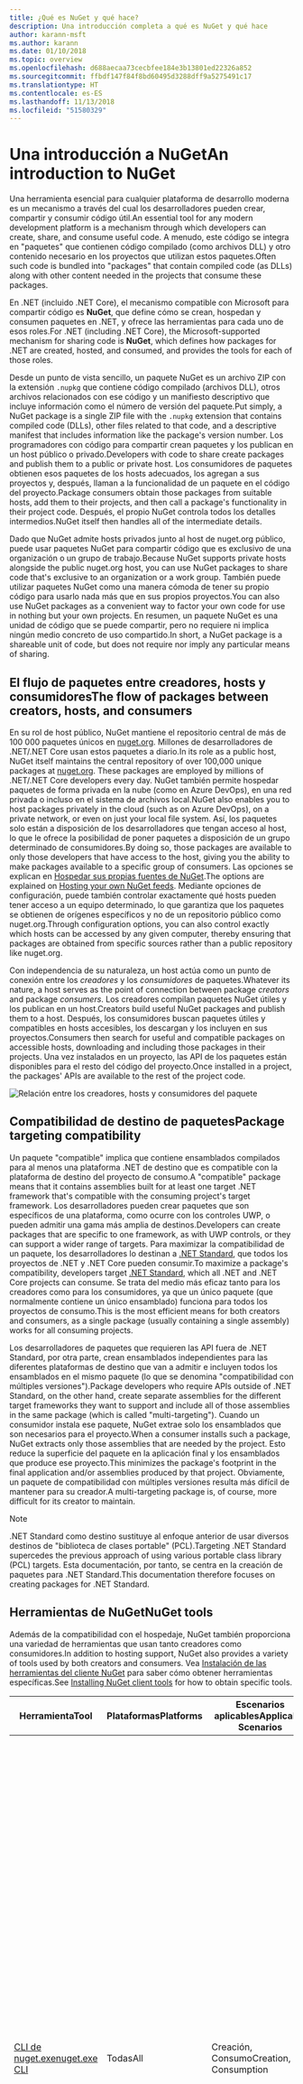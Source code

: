 ```yaml
---
title: ¿Qué es NuGet y qué hace?
description: Una introducción completa a qué es NuGet y qué hace
author: karann-msft
ms.author: karann
ms.date: 01/10/2018
ms.topic: overview
ms.openlocfilehash: d688aecaa73cecbfee184e3b13801ed22326a852
ms.sourcegitcommit: ffbdf147f84f8bd60495d3288dff9a5275491c17
ms.translationtype: HT
ms.contentlocale: es-ES
ms.lasthandoff: 11/13/2018
ms.locfileid: "51580329"
---
```

# <a name="an-introduction-to-nuget"></a><span data-ttu-id="06e43-103">Una introducción a NuGet</span><span class="sxs-lookup"><span data-stu-id="06e43-103">An introduction to NuGet</span></span>

<span data-ttu-id="06e43-104">Una herramienta esencial para cualquier plataforma de desarrollo moderna es un mecanismo a través del cual los desarrolladores pueden crear, compartir y consumir código útil.</span><span class="sxs-lookup"><span data-stu-id="06e43-104">An essential tool for any modern development platform is a mechanism through which developers can create, share, and consume useful code.</span></span> <span data-ttu-id="06e43-105">A menudo, este código se integra en "paquetes" que contienen código compilado (como archivos DLL) y otro contenido necesario en los proyectos que utilizan estos paquetes.</span><span class="sxs-lookup"><span data-stu-id="06e43-105">Often such code is bundled into "packages" that contain compiled code (as DLLs) along with other content needed in the projects that consume these packages.</span></span>

<span data-ttu-id="06e43-106">En .NET (incluido .NET Core), el mecanismo compatible con Microsoft para compartir código es **NuGet**, que define cómo se crean, hospedan y consumen paquetes en .NET, y ofrece las herramientas para cada uno de esos roles.</span><span class="sxs-lookup"><span data-stu-id="06e43-106">For .NET (including .NET Core), the Microsoft-supported mechanism for sharing code is **NuGet**, which defines how packages for .NET are created, hosted, and consumed, and provides the tools for each of those roles.</span></span>

<span data-ttu-id="06e43-107">Desde un punto de vista sencillo, un paquete NuGet es un archivo ZIP con la extensión `.nupkg` que contiene código compilado (archivos DLL), otros archivos relacionados con ese código y un manifiesto descriptivo que incluye información como el número de versión del paquete.</span><span class="sxs-lookup"><span data-stu-id="06e43-107">Put simply, a NuGet package is a single ZIP file with the `.nupkg` extension that contains compiled code (DLLs), other files related to that code, and a descriptive manifest that includes information like the package's version number.</span></span> <span data-ttu-id="06e43-108">Los programadores con código para compartir crean paquetes y los publican en un host público o privado.</span><span class="sxs-lookup"><span data-stu-id="06e43-108">Developers with code to share create packages and publish them to a public or private host.</span></span> <span data-ttu-id="06e43-109">Los consumidores de paquetes obtienen esos paquetes de los hosts adecuados, los agregan a sus proyectos y, después, llaman a la funcionalidad de un paquete en el código del proyecto.</span><span class="sxs-lookup"><span data-stu-id="06e43-109">Package consumers obtain those packages from suitable hosts, add them to their projects, and then call a package's functionality in their project code.</span></span> <span data-ttu-id="06e43-110">Después, el propio NuGet controla todos los detalles intermedios.</span><span class="sxs-lookup"><span data-stu-id="06e43-110">NuGet itself then handles all of the intermediate details.</span></span>

<span data-ttu-id="06e43-111">Dado que NuGet admite hosts privados junto al host de nuget.org público, puede usar paquetes NuGet para compartir código que es exclusivo de una organización o un grupo de trabajo.</span><span class="sxs-lookup"><span data-stu-id="06e43-111">Because NuGet supports private hosts alongside the public nuget.org host, you can use NuGet packages to share code that's exclusive to an organization or a work group.</span></span> <span data-ttu-id="06e43-112">También puede utilizar paquetes NuGet como una manera cómoda de tener su propio código para usarlo nada más que en sus propios proyectos.</span><span class="sxs-lookup"><span data-stu-id="06e43-112">You can also use NuGet packages as a convenient way to factor your own code for use in nothing but your own projects.</span></span> <span data-ttu-id="06e43-113">En resumen, un paquete NuGet es una unidad de código que se puede compartir, pero no requiere ni implica ningún medio concreto de uso compartido.</span><span class="sxs-lookup"><span data-stu-id="06e43-113">In short, a NuGet package is a shareable unit of code, but does not require nor imply any particular means of sharing.</span></span>

## <a name="the-flow-of-packages-between-creators-hosts-and-consumers"></a><span data-ttu-id="06e43-114">El flujo de paquetes entre creadores, hosts y consumidores</span><span class="sxs-lookup"><span data-stu-id="06e43-114">The flow of packages between creators, hosts, and consumers</span></span>

<span data-ttu-id="06e43-115">En su rol de host público, NuGet mantiene el repositorio central de más de 100 000 paquetes únicos en [nuget.org](https://www.nuget.org). Millones de desarrolladores de .NET/.NET Core usan estos paquetes a diario.</span><span class="sxs-lookup"><span data-stu-id="06e43-115">In its role as a public host, NuGet itself maintains the central repository of over 100,000 unique packages at [nuget.org](https://www.nuget.org). These packages are employed by millions of .NET/.NET Core developers every day.</span></span> <span data-ttu-id="06e43-116">NuGet también permite hospedar paquetes de forma privada en la nube (como en Azure DevOps), en una red privada o incluso en el sistema de archivos local.</span><span class="sxs-lookup"><span data-stu-id="06e43-116">NuGet also enables you to host packages privately in the cloud (such as on Azure DevOps), on a private network, or even on just your local file system.</span></span> <span data-ttu-id="06e43-117">Así, los paquetes solo están a disposición de los desarrolladores que tengan acceso al host, lo que le ofrece la posibilidad de poner paquetes a disposición de un grupo determinado de consumidores.</span><span class="sxs-lookup"><span data-stu-id="06e43-117">By doing so, those packages are available to only those developers that have access to the host, giving you the ability to make packages available to a specific group of consumers.</span></span> <span data-ttu-id="06e43-118">Las opciones se explican en [Hospedar sus propias fuentes de NuGet](hosting-packages/overview.md).</span><span class="sxs-lookup"><span data-stu-id="06e43-118">The options are explained on [Hosting your own NuGet feeds](hosting-packages/overview.md).</span></span> <span data-ttu-id="06e43-119">Mediante opciones de configuración, puede también controlar exactamente qué hosts pueden tener acceso a un equipo determinado, lo que garantiza que los paquetes se obtienen de orígenes específicos y no de un repositorio público como nuget.org.</span><span class="sxs-lookup"><span data-stu-id="06e43-119">Through configuration options, you can also control exactly which hosts can be accessed by any given computer, thereby ensuring that packages are obtained from specific sources rather than a public repository like nuget.org.</span></span>

<span data-ttu-id="06e43-120">Con independencia de su naturaleza, un host actúa como un punto de conexión entre los *creadores* y los *consumidores* de paquetes.</span><span class="sxs-lookup"><span data-stu-id="06e43-120">Whatever its nature, a host serves as the point of connection between package *creators* and package *consumers*.</span></span> <span data-ttu-id="06e43-121">Los creadores compilan paquetes NuGet útiles y los publican en un host.</span><span class="sxs-lookup"><span data-stu-id="06e43-121">Creators build useful NuGet packages and publish them to a host.</span></span> <span data-ttu-id="06e43-122">Después, los consumidores buscan paquetes útiles y compatibles en hosts accesibles, los descargan y los incluyen en sus proyectos.</span><span class="sxs-lookup"><span data-stu-id="06e43-122">Consumers then search for useful and compatible packages on accessible hosts, downloading and including those packages in their projects.</span></span> <span data-ttu-id="06e43-123">Una vez instalados en un proyecto, las API de los paquetes están disponibles para el resto del código del proyecto.</span><span class="sxs-lookup"><span data-stu-id="06e43-123">Once installed in a project, the packages' APIs are available to the rest of the project code.</span></span>

![Relación entre los creadores, hosts y consumidores del paquete](media/nuget-roles.png)

## <a name="package-targeting-compatibility"></a><span data-ttu-id="06e43-125">Compatibilidad de destino de paquetes</span><span class="sxs-lookup"><span data-stu-id="06e43-125">Package targeting compatibility</span></span>

<span data-ttu-id="06e43-126">Un paquete "compatible" implica que contiene ensamblados compilados para al menos una plataforma .NET de destino que es compatible con la plataforma de destino del proyecto de consumo.</span><span class="sxs-lookup"><span data-stu-id="06e43-126">A "compatible" package means that it contains assemblies built for at least one target .NET framework that's compatible with the consuming project's target framework.</span></span> <span data-ttu-id="06e43-127">Los desarrolladores pueden crear paquetes que son específicos de una plataforma, como ocurre con los controles UWP, o pueden admitir una gama más amplia de destinos.</span><span class="sxs-lookup"><span data-stu-id="06e43-127">Developers can create packages that are specific to one framework, as with UWP controls, or they can support a wider range of targets.</span></span> <span data-ttu-id="06e43-128">Para maximizar la compatibilidad de un paquete, los desarrolladores lo destinan a [.NET Standard](/dotnet/standard/net-standard), que todos los proyectos de .NET y .NET Core pueden consumir.</span><span class="sxs-lookup"><span data-stu-id="06e43-128">To maximize a package's compatibility, developers target [.NET Standard](/dotnet/standard/net-standard), which all .NET and .NET Core projects can consume.</span></span> <span data-ttu-id="06e43-129">Se trata del medio más eficaz tanto para los creadores como para los consumidores, ya que un único paquete (que normalmente contiene un único ensamblado) funciona para todos los proyectos de consumo.</span><span class="sxs-lookup"><span data-stu-id="06e43-129">This is the most efficient means for both creators and consumers, as a single package (usually containing a single assembly) works for all consuming projects.</span></span>

<span data-ttu-id="06e43-130">Los desarrolladores de paquetes que requieren las API fuera de .NET Standard, por otra parte, crean ensamblados independientes para las diferentes plataformas de destino que van a admitir e incluyen todos los ensamblados en el mismo paquete (lo que se denomina "compatibilidad con múltiples versiones").</span><span class="sxs-lookup"><span data-stu-id="06e43-130">Package developers who require APIs outside of .NET Standard, on the other hand, create separate assemblies for the different target frameworks they want to support and include all of those assemblies in the same package (which is called "multi-targeting").</span></span> <span data-ttu-id="06e43-131">Cuando un consumidor instala ese paquete, NuGet extrae solo los ensamblados que son necesarios para el proyecto.</span><span class="sxs-lookup"><span data-stu-id="06e43-131">When a consumer installs such a package, NuGet extracts only those assemblies that are needed by the project.</span></span> <span data-ttu-id="06e43-132">Esto reduce la superficie del paquete en la aplicación final y los ensamblados que produce ese proyecto.</span><span class="sxs-lookup"><span data-stu-id="06e43-132">This minimizes the package's footprint in the final application and/or assemblies produced by that project.</span></span> <span data-ttu-id="06e43-133">Obviamente, un paquete de compatibilidad con múltiples versiones resulta más difícil de mantener para su creador.</span><span class="sxs-lookup"><span data-stu-id="06e43-133">A multi-targeting package is, of course, more difficult for its creator to maintain.</span></span>

> [!Note]
> <span data-ttu-id="06e43-134">.NET Standard como destino sustituye al enfoque anterior de usar diversos destinos de "biblioteca de clases portable" (PCL).</span><span class="sxs-lookup"><span data-stu-id="06e43-134">Targeting .NET Standard supercedes the previous approach of using various portable class library (PCL) targets.</span></span> <span data-ttu-id="06e43-135">Esta documentación, por tanto, se centra en la creación de paquetes para .NET Standard.</span><span class="sxs-lookup"><span data-stu-id="06e43-135">This documentation therefore focuses on creating packages for .NET Standard.</span></span>

## <a name="nuget-tools"></a><span data-ttu-id="06e43-136">Herramientas de NuGet</span><span class="sxs-lookup"><span data-stu-id="06e43-136">NuGet tools</span></span>

<span data-ttu-id="06e43-137">Además de la compatibilidad con el hospedaje, NuGet también proporciona una variedad de herramientas que usan tanto creadores como consumidores.</span><span class="sxs-lookup"><span data-stu-id="06e43-137">In addition to hosting support, NuGet also provides a variety of tools used by both creators and consumers.</span></span> <span data-ttu-id="06e43-138">Vea [Instalación de las herramientas del cliente NuGet](install-nuget-client-tools.md) para saber cómo obtener herramientas específicas.</span><span class="sxs-lookup"><span data-stu-id="06e43-138">See [Installing NuGet client tools](install-nuget-client-tools.md) for how to obtain specific tools.</span></span>

| <span data-ttu-id="06e43-139">Herramienta</span><span class="sxs-lookup"><span data-stu-id="06e43-139">Tool</span></span> | <span data-ttu-id="06e43-140">Plataformas</span><span class="sxs-lookup"><span data-stu-id="06e43-140">Platforms</span></span> | <span data-ttu-id="06e43-141">Escenarios aplicables</span><span class="sxs-lookup"><span data-stu-id="06e43-141">Applicable Scenarios</span></span> | <span data-ttu-id="06e43-142">Descripción</span><span class="sxs-lookup"><span data-stu-id="06e43-142">Description</span></span> |
| --- | --- | --- | --- |
| [<span data-ttu-id="06e43-143">CLI de nuget.exe</span><span class="sxs-lookup"><span data-stu-id="06e43-143">nuget.exe CLI</span></span>](tools/nuget-exe-cli-reference.md) | <span data-ttu-id="06e43-144">Todas</span><span class="sxs-lookup"><span data-stu-id="06e43-144">All</span></span> | <span data-ttu-id="06e43-145">Creación, Consumo</span><span class="sxs-lookup"><span data-stu-id="06e43-145">Creation, Consumption</span></span> | <span data-ttu-id="06e43-146">Proporciona todas las funcionalidades de NuGet, con algunos comandos que se aplican de forma específica a los creadores del paquete, otros solo a los consumidores y otros a ambos.</span><span class="sxs-lookup"><span data-stu-id="06e43-146">Provides all NuGet capabilities, with some commands applying specifically to package creators, some applying only to consumers, and others applying to both.</span></span> <span data-ttu-id="06e43-147">Por ejemplo, los creadores de paquetes usan el comando `nuget pack` para crear un paquete a partir de varios ensamblados y archivos relacionados, los consumidores de paquetes usan `nuget install` para incluir los paquetes en una carpeta de proyecto y todos usan `nuget config` para establecer variables de configuración de NuGet.</span><span class="sxs-lookup"><span data-stu-id="06e43-147">For example, package creators use the `nuget pack` command to create a package from various assemblies and related files, package consumers use `nuget install` to include packages in a project folder, and everyone uses `nuget config` to set NuGet configuration variables.</span></span> <span data-ttu-id="06e43-148">Como herramienta independiente de la plataforma, la CLI de NuGet no interactúa con proyectos de Visual Studio.</span><span class="sxs-lookup"><span data-stu-id="06e43-148">As a platform-agnostic tool, the NuGet CLI does not interact with Visual Studio projects.</span></span> |
| [<span data-ttu-id="06e43-149">CLI de dotnet</span><span class="sxs-lookup"><span data-stu-id="06e43-149">dotnet CLI</span></span>](tools/dotnet-Commands.md) | <span data-ttu-id="06e43-150">Todas</span><span class="sxs-lookup"><span data-stu-id="06e43-150">All</span></span> | <span data-ttu-id="06e43-151">Creación, Consumo</span><span class="sxs-lookup"><span data-stu-id="06e43-151">Creation, Consumption</span></span> | <span data-ttu-id="06e43-152">Ofrece determinadas funcionalidades de la CLI de NuGet directamente en la cadena de herramientas de .NET Core.</span><span class="sxs-lookup"><span data-stu-id="06e43-152">Provides certain NuGet CLI capabilities directly within the .NET Core tool chain.</span></span> <span data-ttu-id="06e43-153">Al igual que con la CLI de NuGet, la CLI de dotnet no interactúa con proyectos de Visual Studio.</span><span class="sxs-lookup"><span data-stu-id="06e43-153">As with the NuGet CLI, the dotnet CLI does not interact with Visual Studio projects.</span></span> |
| [<span data-ttu-id="06e43-154">Consola del Administrador de paquetes</span><span class="sxs-lookup"><span data-stu-id="06e43-154">Package Manager Console</span></span>](tools/package-manager-console.md) | <span data-ttu-id="06e43-155">Visual Studio en Windows</span><span class="sxs-lookup"><span data-stu-id="06e43-155">Visual Studio on Windows</span></span> | <span data-ttu-id="06e43-156">Consumo</span><span class="sxs-lookup"><span data-stu-id="06e43-156">Consumption</span></span> | <span data-ttu-id="06e43-157">Ofrece [comandos de PowerShell](tools/Powershell-Reference.md) para instalar y administrar paquetes en proyectos de Visual Studio.</span><span class="sxs-lookup"><span data-stu-id="06e43-157">Provides [PowerShell commands](tools/Powershell-Reference.md) for installing and managing packages in Visual Studio projects.</span></span> |
| [<span data-ttu-id="06e43-158">Interfaz de usuario del administrador de paquetes</span><span class="sxs-lookup"><span data-stu-id="06e43-158">Package Manager UI</span></span>](tools/package-manager-ui.md) | <span data-ttu-id="06e43-159">Visual Studio en Windows</span><span class="sxs-lookup"><span data-stu-id="06e43-159">Visual Studio on Windows</span></span> | <span data-ttu-id="06e43-160">Consumo</span><span class="sxs-lookup"><span data-stu-id="06e43-160">Consumption</span></span> | <span data-ttu-id="06e43-161">Ofrece una interfaz de usuario fácil de usar para instalar y administrar paquetes en proyectos de Visual Studio.</span><span class="sxs-lookup"><span data-stu-id="06e43-161">Provides an easy-to-use UI for installing and managing packages in Visual Studio projects.</span></span> |
| [<span data-ttu-id="06e43-162">Administrar la interfaz de usuario de NuGet</span><span class="sxs-lookup"><span data-stu-id="06e43-162">Manage NuGet UI</span></span>](/visualstudio/mac/nuget-walkthrough) | <span data-ttu-id="06e43-163">Visual Studio para Mac</span><span class="sxs-lookup"><span data-stu-id="06e43-163">Visual Studio for Mac</span></span> | <span data-ttu-id="06e43-164">Consumo</span><span class="sxs-lookup"><span data-stu-id="06e43-164">Consumption</span></span> | <span data-ttu-id="06e43-165">Ofrece una interfaz de usuario fácil de usar para instalar y administrar paquetes en proyectos de Visual Studio para Mac.</span><span class="sxs-lookup"><span data-stu-id="06e43-165">Provide an easy-to-use UI for installing and managing packages in Visual Studio for Mac projects.</span></span> |
| [<span data-ttu-id="06e43-166">MSBuild</span><span class="sxs-lookup"><span data-stu-id="06e43-166">MSBuild</span></span>](reference/msbuild-targets.md) | <span data-ttu-id="06e43-167">Windows</span><span class="sxs-lookup"><span data-stu-id="06e43-167">Windows</span></span> | <span data-ttu-id="06e43-168">Creación, Consumo</span><span class="sxs-lookup"><span data-stu-id="06e43-168">Creation, Consumption</span></span> | <span data-ttu-id="06e43-169">Ofrece la posibilidad de crear y restaurar los paquetes que se usan en un proyecto directamente a través de la cadena de herramientas de MSBuild.</span><span class="sxs-lookup"><span data-stu-id="06e43-169">Provides the ability to create packages and restore packages used in a project directly through the MSBuild tool chain.</span></span> |

<span data-ttu-id="06e43-170">Como puede ver, las herramientas de NuGet con las que trabaja dependen en gran medida de si se crean, consumen o publican paquetes, así como de la plataforma en la que se trabaja.</span><span class="sxs-lookup"><span data-stu-id="06e43-170">As you can see, the NuGet tools you work with depend greatly on whether you're creating, consuming, or publishing packages, and the platform on which you're working.</span></span> <span data-ttu-id="06e43-171">Los creadores de paquetes también suelen ser consumidores, dado que se basan en la funcionalidad que existe en otros paquetes NuGet.</span><span class="sxs-lookup"><span data-stu-id="06e43-171">Package creators are typically also consumers, as they build on top of functionality that exists in other NuGet packages.</span></span> <span data-ttu-id="06e43-172">Y esos paquetes, por supuesto, pueden a su vez depender de otros.</span><span class="sxs-lookup"><span data-stu-id="06e43-172">And those packages, of course, may in turn depend on still others.</span></span>

<span data-ttu-id="06e43-173">Para obtener más información, comience por los artículos [Flujo de trabajo de creación de paquetes](create-packages/Overview-and-Workflow.md) y [Flujo de trabajo de consumo de paquetes](consume-packages/Overview-and-Workflow.md).</span><span class="sxs-lookup"><span data-stu-id="06e43-173">For more information, start with the [Package creation workflow](create-packages/Overview-and-Workflow.md) and [Package consumption workflow](consume-packages/Overview-and-Workflow.md) articles.</span></span>

## <a name="managing-dependencies"></a><span data-ttu-id="06e43-174">Administración de dependencias</span><span class="sxs-lookup"><span data-stu-id="06e43-174">Managing dependencies</span></span>

<span data-ttu-id="06e43-175">La posibilidad de basarse en el trabajo de otros usuarios fácilmente es una de las características más eficaces de un sistema de administración de paquetes.</span><span class="sxs-lookup"><span data-stu-id="06e43-175">The ability to easily build on the work of others is one of most powerful features of a package management system.</span></span> <span data-ttu-id="06e43-176">En consecuencia, gran parte de lo que hace NuGet consiste en administrar ese "gráfico" o árbol de dependencias en nombre de un proyecto.</span><span class="sxs-lookup"><span data-stu-id="06e43-176">Accordingly, much of what NuGet does is managing that dependency tree or "graph" on behalf of a project.</span></span> <span data-ttu-id="06e43-177">Dicho simplemente, solo se tiene que preocupar por los paquetes que use directamente en un proyecto.</span><span class="sxs-lookup"><span data-stu-id="06e43-177">Simply said, you need only concern yourself with those packages that you're directly using in a project.</span></span> <span data-ttu-id="06e43-178">Si alguno de esos paquetes consume otros paquetes (que, a su vez, pueden consumir otros), NuGet se encarga de todas esas dependencias de nivel inferior.</span><span class="sxs-lookup"><span data-stu-id="06e43-178">If any of those packages themselves consume other packages (which can, in turn, consume still others), NuGet takes care of all those down-level dependencies.</span></span>

<span data-ttu-id="06e43-179">En la imagen siguiente se muestra un proyecto que depende de cinco paquetes que, a su vez, dependen de otros varios.</span><span class="sxs-lookup"><span data-stu-id="06e43-179">The following image shows a project that depends on five packages, which in turn depend on a number of others.</span></span>

![Un gráfico de dependencias de NuGet de ejemplo para un proyecto de .NET](media/dependency-graph.png)

<span data-ttu-id="06e43-181">Tenga en cuenta que algunos paquetes aparecen varias veces en el gráfico de dependencias.</span><span class="sxs-lookup"><span data-stu-id="06e43-181">Notice that some packages appear multiple times in the dependency graph.</span></span> <span data-ttu-id="06e43-182">Por ejemplo, hay tres consumidores diferentes del paquete B, y es posible que cada consumidor también especifique una versión diferente de ese paquete (no se muestra).</span><span class="sxs-lookup"><span data-stu-id="06e43-182">For example, there are three different consumers of package B, and each consumer might also specify a different version for that package (not shown).</span></span> <span data-ttu-id="06e43-183">Se trata de un hecho frecuente, especialmente para los paquetes más ampliamente utilizados.</span><span class="sxs-lookup"><span data-stu-id="06e43-183">This is a common occurrence, especially for widely-used packages.</span></span> <span data-ttu-id="06e43-184">Afortunadamente, NuGet se encarga del trabajo duro de determinar exactamente qué versión del paquete B satisface a todos los consumidores.</span><span class="sxs-lookup"><span data-stu-id="06e43-184">NuGet fortunately does all the hard work to determine exactly which version of package B satisfies all consumers.</span></span> <span data-ttu-id="06e43-185">NuGet hace después lo mismo con los demás paquetes, con independencia de la profundidad que alcance el gráfico de dependencias.</span><span class="sxs-lookup"><span data-stu-id="06e43-185">NuGet then does the same for all other packages, no matter how deep the dependency graph.</span></span>

<span data-ttu-id="06e43-186">Para obtener más información sobre cómo realiza NuGet este servicio, vea [Resolución de dependencias](consume-packages/dependency-resolution.md).</span><span class="sxs-lookup"><span data-stu-id="06e43-186">For more details on how NuGet performs this service, see [Dependency resolution](consume-packages/dependency-resolution.md).</span></span>

## <a name="tracking-references-and-restoring-packages"></a><span data-ttu-id="06e43-187">Seguimiento de referencias y restauración de paquetes</span><span class="sxs-lookup"><span data-stu-id="06e43-187">Tracking references and restoring packages</span></span>

<span data-ttu-id="06e43-188">Dado que los proyectos se pueden mover fácilmente entre equipos de desarrolladores, repositorios de control de código fuente, servidores de compilación, etc., no resulta práctico mantener los ensamblados binarios de los paquetes NuGet enlazados directamente a un proyecto.</span><span class="sxs-lookup"><span data-stu-id="06e43-188">Because projects can easily move between developer computers, source control repositories, build servers, and so forth, it's highly impractical to keep the binary assemblies of NuGet packages directly bound to a project.</span></span> <span data-ttu-id="06e43-189">De hacerlo, se produciría un sobredimensionamiento innecesario de cada copia del proyecto (y, por tanto, se desperdiciaría espacio en los repositorios de control de código fuente).</span><span class="sxs-lookup"><span data-stu-id="06e43-189">Doing so would make each copy of the project unnecessarily bloated (and thereby waste space in source control repositories).</span></span> <span data-ttu-id="06e43-190">Además, sería muy difícil actualizar los archivos binarios del paquete a versiones más recientes, ya que habría que aplicar las actualizaciones en todas las copias del proyecto.</span><span class="sxs-lookup"><span data-stu-id="06e43-190">It would also make it very difficult to update package binaries to newer versions as updates would have to be applied across all copies of the project.</span></span>

<span data-ttu-id="06e43-191">En lugar de ello, NuGet mantiene una lista de referencias simples de los paquetes en los que se basa un proyecto, que incluye las dependencias de nivel superior y de nivel inferior.</span><span class="sxs-lookup"><span data-stu-id="06e43-191">NuGet instead maintains a simple reference list of the packages upon which a project depends, including both top-level and down-level dependencies.</span></span> <span data-ttu-id="06e43-192">Es decir, siempre que se instala un paquete de algún host en un proyecto, NuGet registra el identificador y el número de versión del paquete en la lista de referencias.</span><span class="sxs-lookup"><span data-stu-id="06e43-192">That is, whenever you install a package from some host into a project, NuGet records the package identifier and version number in the reference list.</span></span> <span data-ttu-id="06e43-193">(Al desinstalar un paquete, evidentemente se quita de la lista). NuGet después ofrece un medio para restaurar todos los paquetes a los que se hace referencia previa solicitud, tal y como se describe en [Restauración de paquetes](consume-packages/package-restore.md).</span><span class="sxs-lookup"><span data-stu-id="06e43-193">(Uninstalling a package, of course, removes it from the list.) NuGet then provides a means to restore all referenced packages upon request, as described on [Package restore](consume-packages/package-restore.md).</span></span>

![Una lista de referencias de NuGet se crea al instalar el paquete y se puede usar para restaurar los paquetes en otro lugar](media/nuget-restore.png)

<span data-ttu-id="06e43-195">Solo con la lista de referencias, NuGet puede reinstalar (es decir, *restaurar*) todos los paquetes de hosts públicos y privados en cualquier momento posterior.</span><span class="sxs-lookup"><span data-stu-id="06e43-195">With only the reference list, NuGet can then reinstall&mdash;that is, *restore*&mdash;all of those packages from public and/or private hosts at any later time.</span></span> <span data-ttu-id="06e43-196">Al confirmar un proyecto en el control de código fuente o compartirlo de alguna otra manera, solo se incluye la lista de referencias, no los archivos binarios del paquete (vea [Paquetes y control de código fuente](consume-packages/packages-and-source-control.md)).</span><span class="sxs-lookup"><span data-stu-id="06e43-196">When committing a project to source control, or sharing it in some other way, you include only the reference list and exclude any package binaries (see [Packages and source control](consume-packages/packages-and-source-control.md).)</span></span>

<span data-ttu-id="06e43-197">El equipo que recibe un proyecto, como un servidor de compilación que obtiene una copia del proyecto como parte de un sistema de implementación automatizada, simplemente solicita a NuGet que restaure las dependencias cuando sea necesario.</span><span class="sxs-lookup"><span data-stu-id="06e43-197">The computer that receives a project, such as a build server obtaining a copy of the project as part of an automated deployment system, simply asks NuGet to restore dependencies whenever they're needed.</span></span> <span data-ttu-id="06e43-198">Los sistemas de compilación como Azure DevOps proporcionan pasos de "restauración de NuGet" para este propósito exacto.</span><span class="sxs-lookup"><span data-stu-id="06e43-198">Build systems like Azure DevOps provide "NuGet restore" steps for this exact purpose.</span></span> <span data-ttu-id="06e43-199">De forma similar, cuando los desarrolladores obtienen una copia de un proyecto (como al clonar un repositorio), pueden invocar un comando como `nuget restore` (CLI de NuGet), `dotnet restore` (CLI de dotnet), o `Install-Package` (consola del Administrador de paquetes) para obtener todos los paquetes necesarios.</span><span class="sxs-lookup"><span data-stu-id="06e43-199">Similarly, when developers obtain a copy of a project (as when cloning a repository), they can invoke command like `nuget restore` (NuGet CLI), `dotnet restore` (dotnet CLI), or `Install-Package` (Package Manager Console) to obtain all the necessary packages.</span></span> <span data-ttu-id="06e43-200">Visual Studio, por su parte, restaura automáticamente los paquetes al compilar un proyecto (siempre que la restauración automática esté habilitada, tal y como se describe en [Restauración de paquetes](consume-packages/package-restore.md)).</span><span class="sxs-lookup"><span data-stu-id="06e43-200">Visual Studio, for its part, automatically restores packages when building a project (provided that automatic restore is enabled, as described on [Package restore](consume-packages/package-restore.md)).</span></span>

<span data-ttu-id="06e43-201">Claramente, el rol principal de NuGet que interesa a los desarrolladores es que mantenga esa lista de referencias en nombre del proyecto y que proporcione los medios para restaurar de forma eficaz (y actualizar) los paquetes a los que se hace referencia.</span><span class="sxs-lookup"><span data-stu-id="06e43-201">Clearly, then, NuGet's primary role where developers are concerned is maintaining that reference list on behalf of your project and providing the means to efficiently restore (and update) those referenced packages.</span></span> <span data-ttu-id="06e43-202">Esta lista se mantiene en uno de los dos *formatos de administración de paquetes*, que se denominan:</span><span class="sxs-lookup"><span data-stu-id="06e43-202">This list is maintained in one of two *package management formats*, as they're called:</span></span>

- <span data-ttu-id="06e43-203">[`packages.config`](reference/packages-config.md): *(NuGet 1.0 y versiones posteriores)* un archivo XML que mantiene una lista plana de todas las dependencias del proyecto, incluidas las dependencias de otros paquetes instalados.</span><span class="sxs-lookup"><span data-stu-id="06e43-203">[`packages.config`](reference/packages-config.md): *(NuGet 1.0+)* An XML file that maintains a flat list of all dependencies in the project, including the dependencies of other installed packages.</span></span> <span data-ttu-id="06e43-204">Los paquetes instalados o restaurados se almacenan en una carpeta `packages`.</span><span class="sxs-lookup"><span data-stu-id="06e43-204">Installed or restored packages are stored in a `packages` folder.</span></span>

- <span data-ttu-id="06e43-205">[PackageReference](consume-packages/package-references-in-project-files.md) (o "referencias de paquetes en archivos de proyecto") | *(NuGet 4.0 y versiones posteriores)* mantiene una lista de las dependencias de nivel superior de un proyecto directamente en el archivo de proyecto, por lo que no se necesita un archivo independiente.</span><span class="sxs-lookup"><span data-stu-id="06e43-205">[PackageReference](consume-packages/package-references-in-project-files.md) (or "package references in project files") | *(NuGet 4.0+)* Maintains a list of a project's top-level dependencies directly within the project file, so no separate file is needed.</span></span> <span data-ttu-id="06e43-206">Se genera dinámicamente un archivo asociado, `obj/project.assets.json`, que administra el gráfico de dependencias general de los paquetes que un proyecto utiliza con todas las dependencias de nivel inferior.</span><span class="sxs-lookup"><span data-stu-id="06e43-206">An associated file, `obj/project.assets.json`, is dynamically generated to manage the overall dependency graph of the packages that a project uses along with all down-level dependencies.</span></span> <span data-ttu-id="06e43-207">Siempre se utiliza PackageReference en los proyectos de .NET Core.</span><span class="sxs-lookup"><span data-stu-id="06e43-207">PackageReference is always used by .NET Core projects.</span></span>

<span data-ttu-id="06e43-208">El formato de administración de paquetes que se usa en un proyecto determinado depende del tipo de proyecto y la versión disponible de NuGet (y/o Visual Studio).</span><span class="sxs-lookup"><span data-stu-id="06e43-208">Which package management format is employed in any given project depends on the project type, and the available version of NuGet (and/or Visual Studio).</span></span> <span data-ttu-id="06e43-209">Para comprobar qué formato se usa, solo hay que buscar `packages.config` en la raíz del proyecto después de instalar el primer paquete.</span><span class="sxs-lookup"><span data-stu-id="06e43-209">To check what format is being used, simply look for `packages.config` in the project root after installing your first package.</span></span> <span data-ttu-id="06e43-210">Si no ve ese archivo, busque directamente un elemento \<PackageReference\> en el archivo de proyecto.</span><span class="sxs-lookup"><span data-stu-id="06e43-210">If you don't have that file, look in the project file directly for a \<PackageReference\> element.</span></span>

<span data-ttu-id="06e43-211">Si se puede elegir, se recomienda utilizar PackageReference.</span><span class="sxs-lookup"><span data-stu-id="06e43-211">When you have a choice, we recommend using PackageReference.</span></span> <span data-ttu-id="06e43-212">`packages.config` se mantiene con fines de herencia y ya no está en desarrollo activo.</span><span class="sxs-lookup"><span data-stu-id="06e43-212">`packages.config` is maintained for legacy purposes and is no longer under active development.</span></span>

> [!Tip]
> <span data-ttu-id="06e43-213">Diversos comandos de la CLI de `nuget.exe`, como `nuget install`, no agregan automáticamente el paquete a la lista de referencia.</span><span class="sxs-lookup"><span data-stu-id="06e43-213">Various `nuget.exe` CLI commands, like `nuget install`, do not automatically add the package to the reference list.</span></span> <span data-ttu-id="06e43-214">La lista se actualiza al instalar un paquete con el Administrador de paquetes de Visual Studio (interfaz de usuario o consola) y con la CLI de `dotnet.exe`.</span><span class="sxs-lookup"><span data-stu-id="06e43-214">The list is updated when installing a package with the Visual Studio Package Manager (UI or Console), and with `dotnet.exe` CLI.</span></span>

## <a name="what-else-does-nuget-do"></a><span data-ttu-id="06e43-215">¿Qué más hace NuGet?</span><span class="sxs-lookup"><span data-stu-id="06e43-215">What else does NuGet do?</span></span>

<span data-ttu-id="06e43-216">Hasta ahora ha aprendido las siguientes características de NuGet:</span><span class="sxs-lookup"><span data-stu-id="06e43-216">So far you've learned the following characteristics of NuGet:</span></span>

- <span data-ttu-id="06e43-217">NuGet ofrece el repositorio central nuget.org con compatibilidad de hospedaje privado.</span><span class="sxs-lookup"><span data-stu-id="06e43-217">NuGet provides the central nuget.org repository with support for private hosting.</span></span>
- <span data-ttu-id="06e43-218">NuGet proporciona a los desarrolladores las herramientas que necesitan para crear, publicar y consumir paquetes.</span><span class="sxs-lookup"><span data-stu-id="06e43-218">NuGet provides the tools developers need for creating, publishing, and consuming packages.</span></span>
- <span data-ttu-id="06e43-219">Y lo más importante, NuGet mantiene una lista de referencias de los paquetes que se usan en un proyecto y permite restaurar y actualizar los paquetes de esa lista.</span><span class="sxs-lookup"><span data-stu-id="06e43-219">Most importantly, NuGet maintains a reference list of packages used in a project and the ability to restore and update those packages from that list.</span></span>

<span data-ttu-id="06e43-220">Para que estos procesos funcionen de forma eficaz, NuGet realiza algunas optimizaciones en segundo plano.</span><span class="sxs-lookup"><span data-stu-id="06e43-220">To make these processes work efficiently, NuGet does some behind-the-scenes optimizations.</span></span> <span data-ttu-id="06e43-221">En concreto, NuGet administra una caché de paquetes y una carpeta de paquetes globales para abreviar la instalación y reinstalación.</span><span class="sxs-lookup"><span data-stu-id="06e43-221">Most notably, NuGet manages a package cache and a global packages folder to shortcut installation and reinstallation.</span></span> <span data-ttu-id="06e43-222">La caché evita descargar un paquete que ya se ha instalado en el equipo.</span><span class="sxs-lookup"><span data-stu-id="06e43-222">The cache avoids downloading a package that's already been installed on the machine.</span></span> <span data-ttu-id="06e43-223">La carpeta de paquetes globales permite que varios proyectos compartan el mismo paquete instalado, lo que reduce el consumo general de NuGet en el equipo.</span><span class="sxs-lookup"><span data-stu-id="06e43-223">The global packages folder allows multiple projects to share the same installed package, thereby reducing NuGet's overall footprint on the computer.</span></span> <span data-ttu-id="06e43-224">Las carpetas de paquetes globales y de caché resultan muy útiles cuando a menudo se restaura un mayor número de paquetes, por ejemplo, en un servidor de compilación.</span><span class="sxs-lookup"><span data-stu-id="06e43-224">The cache and global packages folder are also very helpful when you're frequently restoring a larger number of packages, as on a build server.</span></span> <span data-ttu-id="06e43-225">Para obtener más detalles sobre estos mecanismos, vea [Administración de paquetes globales y carpetas de caché](consume-packages/managing-the-global-packages-and-cache-folders.md).</span><span class="sxs-lookup"><span data-stu-id="06e43-225">For more details on these mechanisms, see [Managing the global packages and cache folders](consume-packages/managing-the-global-packages-and-cache-folders.md).</span></span>

<span data-ttu-id="06e43-226">Dentro de un proyecto individual, NuGet administra el gráfico general de dependencias, que incluye volver a resolver varias referencias a las distintas versiones del mismo paquete.</span><span class="sxs-lookup"><span data-stu-id="06e43-226">Within an individual project, NuGet manages the overall dependency graph, which again includes resolving multiple references to different versions of the same package.</span></span> <span data-ttu-id="06e43-227">Es bastante común que un proyecto tenga una relación de dependencia con uno o varios paquetes que, a su vez, tienen las mismas dependencias.</span><span class="sxs-lookup"><span data-stu-id="06e43-227">It's quite common that a project takes a dependency on one or more packages that themselves have the same dependencies.</span></span> <span data-ttu-id="06e43-228">Algunos de los paquetes de utilidad más prácticos de nuget.org se usan en otros muchos paquetes.</span><span class="sxs-lookup"><span data-stu-id="06e43-228">Some of the most useful utility packages on nuget.org are employed by many other packages.</span></span> <span data-ttu-id="06e43-229">En el gráfico de dependencias completo, podría tener fácilmente diez referencias distintas a versiones diferentes del mismo paquete.</span><span class="sxs-lookup"><span data-stu-id="06e43-229">In the entire dependency graph, then, you could easily have ten different references to different versions of the same package.</span></span> <span data-ttu-id="06e43-230">Para no incluir varias versiones de ese paquete en la propia aplicación, NuGet determina la única versión que pueden usar todos los consumidores.</span><span class="sxs-lookup"><span data-stu-id="06e43-230">To avoid bringing multiple versions of that package into the application itself, NuGet sorts out which single version can be used by all consumers.</span></span> <span data-ttu-id="06e43-231">(Para obtener más información, vea [Inserción de dependencias](consume-packages/dependency-resolution.md)).</span><span class="sxs-lookup"><span data-stu-id="06e43-231">(For more information, see [Dependency Resolution](consume-packages/dependency-resolution.md).)</span></span>

<span data-ttu-id="06e43-232">Además, NuGet mantiene todas las especificaciones relacionadas con la estructura de los paquetes (incluida la [localización](create-packages/creating-localized-packages.md) y los [símbolos de depuración](create-packages/symbol-packages.md)) y cómo se hace referencia a ellos (incluidos los [intervalos de versiones](reference/package-versioning.md#version-ranges-and-wildcards) y [versiones preliminares](create-packages/prerelease-packages.md)). NuGet ofrece también varias API para trabajar con sus servicios mediante programación, así como compatibilidad para los desarrolladores que crean plantillas de proyecto y extensiones de Visual Studio.</span><span class="sxs-lookup"><span data-stu-id="06e43-232">Beyond that, NuGet maintains all the specifications related to how packages are structured (including [localization](create-packages/creating-localized-packages.md) and [debug symbols](create-packages/symbol-packages.md)) and how they are referenced (including [version ranges](reference/package-versioning.md#version-ranges-and-wildcards) and [pre-release versions](create-packages/prerelease-packages.md).) NuGet also provides various APIs to work with its services programmatically, and provides support for developers who write Visual Studio extensions and project templates.</span></span>

<span data-ttu-id="06e43-233">Dedique un momento a examinar la tabla de contenido de esta documentación, y podrá ver todas estas funcionalidades representadas, junto con notas de la versión que se remontan a los inicios de NuGet.</span><span class="sxs-lookup"><span data-stu-id="06e43-233">Take a moment to browse the table of contents for this documentation, and you see all of these capabilities represented there, along with release notes dating back to NuGet's beginnings.</span></span>

## <a name="comments-contributions-and-issues"></a><span data-ttu-id="06e43-234">Comentarios, contribuciones y problemas</span><span class="sxs-lookup"><span data-stu-id="06e43-234">Comments, contributions, and issues</span></span>

<span data-ttu-id="06e43-235">Por último, agradecemos mucho los comentarios y las contribuciones a esta documentación; simplemente seleccione los comandos **Comentarios** y **Editar** del principio de la página o visite el [repositorio de documentos](https://github.com/NuGet/docs.microsoft.com-nuget/) y la [lista de problemas de documentos](https://github.com/NuGet/docs.microsoft.com-nuget/issues) en GitHub.</span><span class="sxs-lookup"><span data-stu-id="06e43-235">Finally, we very much welcome comments and contributions to this documentation&mdash;just select the **Feedback** and **Edit** commands on the top of any page, or visit the [docs repository](https://github.com/NuGet/docs.microsoft.com-nuget/) and [docs issue list](https://github.com/NuGet/docs.microsoft.com-nuget/issues) on GitHub.</span></span>

<span data-ttu-id="06e43-236">También agradecemos las contribuciones a NuGet a través de los [distintos repositorios de GitHub](https://github.com/NuGet/Home); pueden verse problemas de NuGet en [https://github.com/NuGet/home/issues](https://github.com/NuGet/home/issues).</span><span class="sxs-lookup"><span data-stu-id="06e43-236">We also welcome contributions to NuGet itself through its [various GitHub repositories](https://github.com/NuGet/Home); NuGet issues can be found on [https://github.com/NuGet/home/issues](https://github.com/NuGet/home/issues).</span></span>

<span data-ttu-id="06e43-237">Disfrute de su experiencia con NuGet.</span><span class="sxs-lookup"><span data-stu-id="06e43-237">Enjoy your NuGet experience!</span></span>
